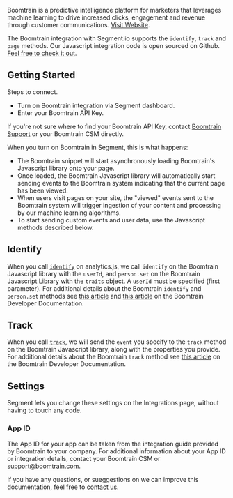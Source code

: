 Boomtrain is a predictive intelligence platform for marketers that leverages machine learning to drive increased clicks, engagement and revenue through customer communications. [Visit Website](http://boomtrain.com).

The Boomtrain integration with Segment.io supports the `identify`, `track` and `page` methods.  Our Javascript integration code is open sourced on Github. [Feel free to check it out](https://github.com/boomtrain/segmentio_integration).

## Getting Started
Steps to connect.
 - Turn on Boomtrain integration via Segment dashboard.
 - Enter your Boomtrain API Key.  

If you're not sure where to find your Boomtrain API Key, contact [Boomtrain Support](mailto:support@boomtrain.com) or your Boomtrain CSM directly.
 
When you turn on Boomtrain in Segment, this is what happens:
- The Boomtrain snippet will start asynchronously loading Boomtrain's Javascript library onto your page.
- Once loaded, the Boomtrain Javascript library will automatically start sending events to the Boomtrain system indicating that the current page has been viewed.
- When users visit pages on your site, the "viewed" events sent to the Boomtrain system will trigger ingestion of your content and processing by our machine learning algorithms.
- To start sending custom events and user data, use the Javascript methods described below.

## Identify
When you call [`identify`](https://segment.com/docs/spec/identify) on analytics.js, we call `identify` on the Boomtrain Javascript library with the `userId`, and `person.set` on the Boomtrain Javascript Library with the `traits` object. A `userId` must be specified (first parameter).  For additional details about the Boomtrain `identify` and `person.set` methods see [this article](https://boomtrain.readme.io/docs/track-event) and [this article](https://boomtrain.readme.io/docs/personset-attributes-callback) on the Boomtrain Developer Documentation.

## Track
When you call [`track`](https://segment.com/docs/spec/track), we will send the `event` you specify to the `track` method on the Boomtrain Javascript library, along with the properties you provide.  For additional details about the Boomtrain `track` method see [this article](https://boomtrain.readme.io/docs/track-an-activity-1) on the Boomtrain Developer Documentation.

## Settings
Segment lets you change these settings on the Integrations page, without having to touch any code.
### App ID
The App ID for your app can be taken from the integration guide provided by Boomtrain to your company.  For additional information about your App ID or integration details, contact your Boomtrain CSM or [support@boomtrain.com](mailto:support@boomtrain.com).


If you have any questions, or sueggestions on we can improve this documentation, feel free to [contact us](http://boomtrain.com/contact/).
